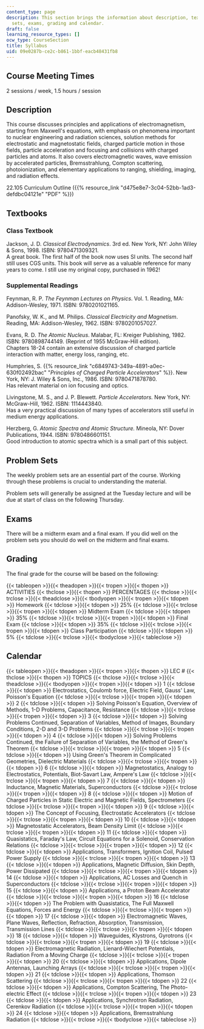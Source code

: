 ```yaml
---
content_type: page
description: This section brings the information about description, textbooks, problem
  sets, exams, grading and calendar.
draft: false
learning_resource_types: []
ocw_type: CourseSection
title: Syllabus
uid: 09e0287b-ce2c-b861-1bbf-eacb48431fb8
---
```

## Course Meeting Times

2 sessions / week, 1.5 hours / session

## Description

This course discusses principles and applications of electromagnetism, starting from Maxwell's equations, with emphasis on phenomena important to nuclear engineering and radiation sciences, solution methods for electrostatic and magnetostatic fields, charged particle motion in those fields, particle acceleration and focusing and collisions with charged particles and atoms. It also covers electromagnetic waves, wave emission by accelerated particles, Bremsstrahlung, Compton scattering, photoionization, and elementary applications to ranging, shielding, imaging, and radiation effects.

22.105 Curriculum Outline ({{% resource_link "d475e8e7-3c04-52bb-1ad3-defdbc04121e" "PDF" %}})

## Textbooks

### Class Textbook

Jackson, J. D. *Classical Electrodynamics*. 3rd ed. New York, NY: John Wiley & Sons, 1998. ISBN: 9780471309321.   
A great book. The first half of the book now uses SI units. The second half still uses CGS units. This book will serve as a valuable reference for many years to come. I still use my original copy, purchased in 1962!

### Supplemental Readings

Feynman, R. P. *The Feynman Lectures on Physics*. Vol. 1. Reading, MA: Addison-Wesley, 1971. ISBN: 9780201021165.

Panofsky, W. K., and M. Philips. *Classical Electricity and Magnetism*. Reading, MA: Addison-Wesley, 1962. ISBN: 9780201057027.

Evans, R. D. *The Atomic Nucleus*. Malabar, FL: Kreiger Publishing, 1982. ISBN: 9780898744149. (Reprint of 1955 McGraw-Hill edition).   
Chapters 18-24 contain an extensive discussion of charged particle interaction with matter, energy loss, ranging, etc.

Humphries, S. {{% resource_link "c6849743-349a-4891-a0ec-630f02492bac" "*Principles of Charged Particle Accelerators*" %}}. New York, NY: J. Wiley & Sons, Inc., 1986. ISBN: 9780471878780.   
Has relevant material on ion focusing and optics.

Livingstone, M. S., and J. P. Blewett. *Particle Accelerators.* New York, NY: McGraw-Hill, 1962. ISBN: 1114443840.   
Has a very practical discussion of many types of accelerators still useful in medium energy applications.

Herzberg, G. *Atomic Spectra and Atomic Structure.* Mineola, NY: Dover Publications, 1944. ISBN: 9780486601151.   
Good introduction to atomic spectra which is a small part of this subject.

## Problem Sets

The weekly problem sets are an essential part of the course. Working through these problems is crucial to understanding the material.

Problem sets will generally be assigned at the Tuesday lecture and will be due at start of class on the following Thursday.

## Exams

There will be a midterm exam and a final exam. If you did well on the problem sets you should do well on the midterm and final exams.

## Grading

The final grade for the course will be based on the following:

{{< tableopen >}}{{< theadopen >}}{{< tropen >}}{{< thopen >}}
ACTIVITIES
{{< thclose >}}{{< thopen >}}
PERCENTAGES
{{< thclose >}}{{< trclose >}}{{< theadclose >}}{{< tbodyopen >}}{{< tropen >}}{{< tdopen >}}
Homework
{{< tdclose >}}{{< tdopen >}}
25%
{{< tdclose >}}{{< trclose >}}{{< tropen >}}{{< tdopen >}}
Midterm Exam
{{< tdclose >}}{{< tdopen >}}
35%
{{< tdclose >}}{{< trclose >}}{{< tropen >}}{{< tdopen >}}
Final Exam
{{< tdclose >}}{{< tdopen >}}
35%
{{< tdclose >}}{{< trclose >}}{{< tropen >}}{{< tdopen >}}
Class Participation
{{< tdclose >}}{{< tdopen >}}
5%
{{< tdclose >}}{{< trclose >}}{{< tbodyclose >}}{{< tableclose >}}

## Calendar

{{< tableopen >}}{{< theadopen >}}{{< tropen >}}{{< thopen >}}
LEC #
{{< thclose >}}{{< thopen >}}
TOPICS
{{< thclose >}}{{< trclose >}}{{< theadclose >}}{{< tbodyopen >}}{{< tropen >}}{{< tdopen >}}
1
{{< tdclose >}}{{< tdopen >}}
Electrostatics, Coulomb force, Electric Field, Gauss' Law, Poisson's Equation
{{< tdclose >}}{{< trclose >}}{{< tropen >}}{{< tdopen >}}
2
{{< tdclose >}}{{< tdopen >}}
Solving Poisson's Equation, Overview of Methods, 1-D Problems, Capacitance, Resistance
{{< tdclose >}}{{< trclose >}}{{< tropen >}}{{< tdopen >}}
3
{{< tdclose >}}{{< tdopen >}}
Solving Problems Continued, Separation of Variables, Method of Images, Boundary Conditions, 2-D and 3-D Problems
{{< tdclose >}}{{< trclose >}}{{< tropen >}}{{< tdopen >}}
4
{{< tdclose >}}{{< tdopen >}}
Solving Problems Continued, the Failure of Separation of Variables, the Method of Green's Theorem
{{< tdclose >}}{{< trclose >}}{{< tropen >}}{{< tdopen >}}
5
{{< tdclose >}}{{< tdopen >}}
Using Green's Theorem in Complicated Geometries, Dielectric Materials
{{< tdclose >}}{{< trclose >}}{{< tropen >}}{{< tdopen >}}
6
{{< tdclose >}}{{< tdopen >}}
Magnetostatics, Analogy to Electrostatics, Potentials, Biot-Savart Law, Ampere's Law
{{< tdclose >}}{{< trclose >}}{{< tropen >}}{{< tdopen >}}
7
{{< tdclose >}}{{< tdopen >}}
Inductance, Magnetic Materials, Superconductors
{{< tdclose >}}{{< trclose >}}{{< tropen >}}{{< tdopen >}}
8
{{< tdclose >}}{{< tdopen >}}
Motion of Charged Particles in Static Electric and Magnetic Fields, Spectrometers
{{< tdclose >}}{{< trclose >}}{{< tropen >}}{{< tdopen >}}
9
{{< tdclose >}}{{< tdopen >}}
The Concept of Focusing, Electrostatic Accelerators
{{< tdclose >}}{{< trclose >}}{{< tropen >}}{{< tdopen >}}
10
{{< tdclose >}}{{< tdopen >}}
Magnetostatic Accelerators, Beam Density Limit
{{< tdclose >}}{{< trclose >}}{{< tropen >}}{{< tdopen >}}
11
{{< tdclose >}}{{< tdopen >}}
Quasistatics, Faraday's Law, Circuit Equations for a Solenoid, Conservation Relations
{{< tdclose >}}{{< trclose >}}{{< tropen >}}{{< tdopen >}}
12
{{< tdclose >}}{{< tdopen >}}
Applications, Transformers, Ignition Coil, Pulsed Power Supply
{{< tdclose >}}{{< trclose >}}{{< tropen >}}{{< tdopen >}}
13
{{< tdclose >}}{{< tdopen >}}
Applications, Magnetic Diffusion, Skin Depth, Power Dissipated
{{< tdclose >}}{{< trclose >}}{{< tropen >}}{{< tdopen >}}
14
{{< tdclose >}}{{< tdopen >}}
Applications, AC Losses and Quench in Superconductors
{{< tdclose >}}{{< trclose >}}{{< tropen >}}{{< tdopen >}}
15
{{< tdclose >}}{{< tdopen >}}
Applications, a Proton Beam Accelerator
{{< tdclose >}}{{< trclose >}}{{< tropen >}}{{< tdopen >}}
16
{{< tdclose >}}{{< tdopen >}}
The Problem with Quasistatics, The Full Maxwell Equations, Forces and Energy
{{< tdclose >}}{{< trclose >}}{{< tropen >}}{{< tdopen >}}
17
{{< tdclose >}}{{< tdopen >}}
Electromagnetic Waves, Plane Waves, Reflection, Refraction, Absorption, Transmission, Transmission Lines
{{< tdclose >}}{{< trclose >}}{{< tropen >}}{{< tdopen >}}
18
{{< tdclose >}}{{< tdopen >}}
Waveguides, Klystrons, Gyrotrons
{{< tdclose >}}{{< trclose >}}{{< tropen >}}{{< tdopen >}}
19
{{< tdclose >}}{{< tdopen >}}
Electromagnetic Radiation, Lienard-Wiechert Potentials, Radiation From a Moving Charge
{{< tdclose >}}{{< trclose >}}{{< tropen >}}{{< tdopen >}}
20
{{< tdclose >}}{{< tdopen >}}
Applications, Dipole Antennas, Launching Arrays
{{< tdclose >}}{{< trclose >}}{{< tropen >}}{{< tdopen >}}
21
{{< tdclose >}}{{< tdopen >}}
Applications, Thomson Scattering
{{< tdclose >}}{{< trclose >}}{{< tropen >}}{{< tdopen >}}
22
{{< tdclose >}}{{< tdopen >}}
Applications, Compton Scattering, The Photo-electric Effect
{{< tdclose >}}{{< trclose >}}{{< tropen >}}{{< tdopen >}}
23
{{< tdclose >}}{{< tdopen >}}
Applications, Synchrotron Radiation, Cerenkov Radiation
{{< tdclose >}}{{< trclose >}}{{< tropen >}}{{< tdopen >}}
24
{{< tdclose >}}{{< tdopen >}}
Applications, Bremsstrahlung Radiation
{{< tdclose >}}{{< trclose >}}{{< tbodyclose >}}{{< tableclose >}}